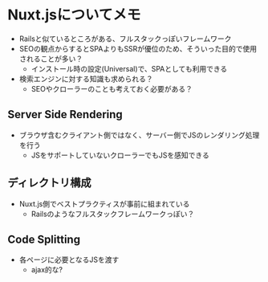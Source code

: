 # Nuxt.jsについてメモ

- Railsと似ているところがある、フルスタックっぽいフレームワーク
- SEOの観点からするとSPAよりもSSRが優位のため、そういった目的で使用されることが多い？
  - インストール時の設定(Universal)で、SPAとしても利用できる
- 検索エンジンに対する知識も求められる？
  - SEOやクローラーのことも考えておく必要がある？

## Server Side Rendering

- ブラウザ含むクライアント側ではなく、サーバー側でJSのレンダリング処理を行う
  - JSをサポートしていないクローラーでもJSを感知できる

## ディレクトリ構成

- Nuxt.js側でベストプラクティスが事前に組まれている
  - Railsのようなフルスタックフレームワークっぽい？

## Code Splitting

- 各ページに必要となるJSを渡す
  - ajax的な?


